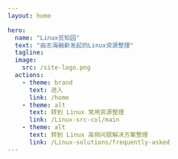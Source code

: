```yaml
---
layout: home

hero:
  name: "Linux觅知园"
  text: "由志海融新发起的Linux资源整理"
  tagline: 
  image: 
    src: /site-logo.png
  actions:
    - theme: brand
      text: 进入
      link: /home
    - theme: alt
      text: 转到 Linux 常用资源整理
      link: /Linux-src-col/main
    - theme: alt
      text: 转到 Linux 高频问题解决方案整理
      link: /Linux-solutions/frequently-asked
---
```

